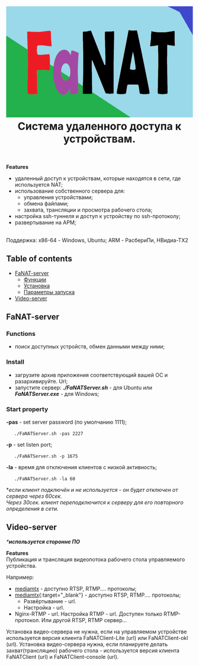 <h1 align="center">
  <img src="manual/images/baner.bmp" alt="FaNAT" width="900" height="300">
  <br>
  Система удаленного доступа к устройствам.
</h1>

<br>

**Features**
* удаленный доступ к устройствам, которые находятся в сети, где используется NAT;
* использование собственного сервера для:
  * управления устройствами;
  * обмена файлами;
  * захвата, трансляции и просмотра рабочего стола; 
* настройка ssh-туннеля и доступ к устройству по ssh-протоколу;
* развертывание на АРМ;
  
<br>
  Поддержка: х86-64 - Windows, Ubuntu; ARM - РасбериПи, НВидиа-ТХ2

## Table of contents

* [FaNAT-server](#fanat-server)
  * [Функции](#functions)
  * [Установка](#install)
  * [Параметры запуска](#start-property)
* [Video-server](#video-server)

## FaNAT-server
### Functions
 - поиск доступных устройств, обмен данными между ними;
   
### Install
 - загрузите архив приложения  соответствующий вашей ОС и разархивируйте. Url;
 - запустите сервер: **_./FaNATServer.sh_** - для Ubuntu или **_FaNATServer.ехе_** - для Windows;

### Start property
**-pas** - set server password (по умолчанию 1111);
```
   ./FaNATServer.sh -pas 2227
```
**-p** - set listen port;
```
   ./FaNATServer.sh -p 1675
```
**-la** - время для отключения клиентов с низкой активность;
```
   ./FaNATServer.sh -la 60
```
*_если клиент подключён и не используется - он будет отключен от сервера через 60сек.<br>
Через 30сек. клиент переподключится к серверу для его повторного определения в сети._

 ## Video-server
 _***используется сторонне ПО**_<br>
 
 **Features**<br>
 Публикация и трансляция видеопотока рабочего стола управляемого устройства.

Например:
- <a href="https://github.com/bluenviron/mediamtx/tree/main" target="_blank">mediamtx</a> - доступно RTSP, RTMP.... протоколы;
- [mediamtx](https://github.com/bluenviron/mediamtx/tree/main){:target="_blank"} - доступно RTSP, RTMP.... протоколы;
	- Развёртывание - url.
 	-  Настройка - url. 
- Nginx-RTMP - url. Настройка RTMP - url.  Доступен только RTMP-протокол.
Или другой RTSP, RTMP сервер...

Установка видео-сервера не нужна, если на управляемом устройстве используется версия клиента FaNATClient-Lite (url) или FaNATClient-okl (url).
Установка видео-сервера нужна, если планируете делать захват(трансляцию) рабочего стола - используется версия клиента FaNATClient (url) и FaNATClient-console (url).



